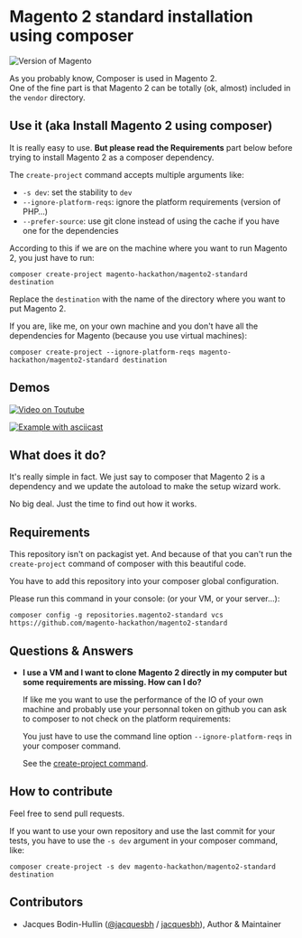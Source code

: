 # Magento 2 standard installation using composer

![Version of Magento](https://img.shields.io/badge/Version%20of%20Magento%20installed%20by%20this%20project-2.0.0-green.svg)

As you probably know, Composer is used in Magento 2.  
One of the fine part is that Magento 2 can be totally (ok, almost) included in the `vendor` directory.

## Use it (aka Install Magento 2 using composer)

It is really easy to use. **But please read the Requirements** part below before trying to install Magento 2 as a composer dependency.

The `create-project` command accepts multiple arguments like:

* `-s dev`: set the stability to `dev`
* `--ignore-platform-reqs`: ignore the platform requirements (version of PHP…)
* `--prefer-source`: use git clone instead of using the cache if you have one for the dependencies

According to this if we are on the machine where you want to run Magento 2, you just have to run:

	composer create-project magento-hackathon/magento2-standard destination

Replace the `destination` with the name of the directory where you want to put Magento 2.

If you are, like me, on your own machine and you don't have all the dependencies for Magento (because you use virtual machines):

	composer create-project --ignore-platform-reqs magento-hackathon/magento2-standard destination

## Demos

[![Video on Toutube](https://i.ytimg.com/vi/gmz9h8g6Gk8/maxresdefault.jpg)](https://www.youtube.com/watch?v=gmz9h8g6Gk8)

[![Example with asciicast](https://asciinema.org/a/30082.png)](https://asciinema.org/a/30082)

## What does it do?

It's really simple in fact. We just say to composer that Magento 2 is a dependency and we update the autoload to make the setup wizard work.

No big deal. Just the time to find out how it works.

## Requirements

This repository isn't on packagist yet. And because of that you can't run the `create-project` command of composer with this beautiful code.

You have to add this repository into your composer global configuration.

Please run this command in your console: (or your VM, or your server…):

	composer config -g repositories.magento2-standard vcs https://github.com/magento-hackathon/magento2-standard
	
## Questions & Answers

* **I use a VM and I want to clone Magento 2 directly in my computer but some requirements are missing. How can I do?**

	If like me you want to use the performance of the IO of your own machine and probably use your personnal token on github you can ask to composer to not check on the platform requirements:

	You just have to use the command line option `--ignore-platform-reqs` in your composer command.  

	See the [create-project command][create-project-command].

## How to contribute

Feel free to send pull requests.

If you want to use your own repository and use the last commit for your tests, you have to use the `-s dev` argument in your composer command, like:

	composer create-project -s dev magento-hackathon/magento2-standard destination

## Contributors

* Jacques Bodin-Hullin ([@jacquesbh](https://github.com/jacquesbh) / [jacquesbh](http://twitter.com/jacquesbh)), Author & Maintainer


[create-project-command]: https://getcomposer.org/doc/03-cli.md#create-project
